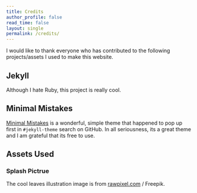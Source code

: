 ```yaml
---
title: Credits
author_profile: false
read_time: false
layout: single
permalink: /credits/
---
```

I would like to thank everyone who has contributed to the following projects/assets I used to make this website.

## Jekyll
Although I hate Ruby, this project is really cool.

## Minimal Mistakes
[Minimal Mistakes](https://github.com/mmistakes/minimal-mistakes) is a wonderful, simple theme that happened to pop up first in `#jekyll-theme` search on GitHub. In all seriousness, its a great theme and I am grateful that its free to use.

## Assets Used

### Splash Pictrue
The cool leaves illustration image is from [rawpixel.com](https://www.freepik.com/free-vector/foliage-background_4258339.htm#query=vintage%20tropical&position=14&from_view=keyword&track=ais&uuid=d46ac48c-6cab-49f4-9207-e32123788b5e) / Freepik.
      